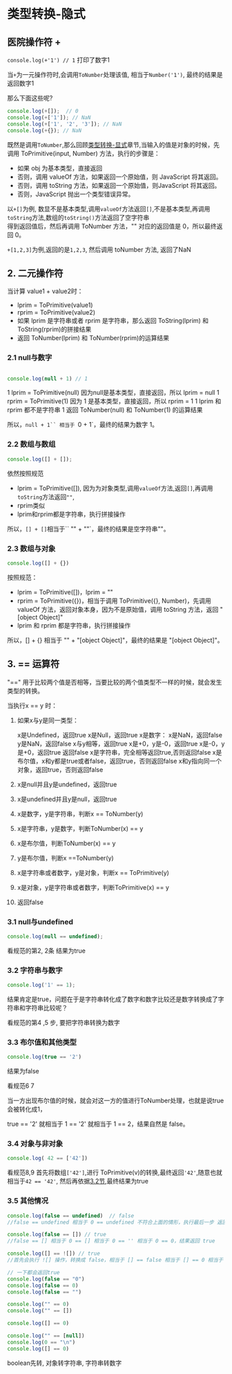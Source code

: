 # 类型转换-隐式


## 医院操作符 + 

`console.log(+'1') // 1` 打印了数字1  

当`+`为一元操作符时,会调用`ToNumber`处理该值, 相当于`Number('1')`, 最终的结果是返回数字1  

那么下面这些呢?

```js
console.log(+[]);  // 0
console.log(+['1']); // NaN
console.log(+['1', '2', '3']); // NaN
console.log(+{}); // NaN
```

既然是调用`ToNumber`,那么回顾[类型转换-显式](./类型转换-显式.md)章节,当输入的值是对象的时候，先调用 ToPrimitive(input,  Number) 方法，执行的步骤是：

- 如果 obj 为基本类型，直接返回
- 否则，调用 valueOf 方法，如果返回一个原始值，则 JavaScript 将其返回。
- 否则，调用 toString 方法，如果返回一个原始值，则JavaScript 将其返回。
- 否则，JavaScript 抛出一个类型错误异常。

以`+[]`为例, 数显不是基本类型,调用`valueOf`方法返回`[]`,不是基本类型,再调用`toString`方法,数组的`toString()`方法返回了空字符串  
得到返回值后，然后再调用 ToNumber 方法，"" 对应的返回值是 0，所以最终返回 0。

`+[1,2,3]`为例,返回的是`1,2,3`, 然后调用 toNumber 方法, 返回了NaN


## 2. 二元操作符

当计算 value1 + value2时：

- lprim = ToPrimitive(value1)
- rprim = ToPrimitive(value2)
- 如果 lprim 是字符串或者 rprim 是字符串，那么返回 ToString(lprim) 和 ToString(rprim)的拼接结果
- 返回 ToNumber(lprim) 和 ToNumber(rprim)的运算结果


### 2.1 null与数字

```js

console.log(null + 1) // 1
```

1 lprim = ToPrimitive(null) 因为null是基本类型，直接返回，所以 lprim = null
1 rprim = ToPrimitive(1) 因为 1 是基本类型，直接返回，所以 rprim = 1
1 lprim 和 rprim 都不是字符串
1 返回 ToNumber(null) 和 ToNumber(1) 的运算结果

所以，`null + 1`` 相当于 `0 + 1`，最终的结果为数字 1。

### 2.2 数组与数组

```js
console.log([] + []); 
```

依然按照规范
- lprim = ToPrimitive([]), 因为为对象类型,调用`valueOf`方法,返回`[]`,再调用`toString`方法返回`""`,
- rprim类似
- lprim和rprim都是字符串，执行拼接操作

所以，`[] + []`相当于`` "" + ""`，最终的结果是空字符串""。

### 2.3 数组与对象

```js
console.log([] + {})
```

按照规范：

- lprim = ToPrimitive([])，lprim = ""
- rprim = ToPrimitive({})，相当于调用 ToPrimitive({}, Number)，先调用 valueOf 方法，返回对象本身，因为不是原始值，调用 toString 方法，返回 "[object Object]"
- lprim 和 rprim 都是字符串，执行拼接操作

所以，[] + {} 相当于 "" + "[object Object]"，最终的结果是 "[object Object]"。


## 3. == 运算符

"==" 用于比较两个值是否相等，当要比较的两个值类型不一样的时候，就会发生类型的转换。

当执行x == y 时：

1. 如果x与y是同一类型：

    x是Undefined，返回true
    x是Null，返回true
    x是数字：
    x是NaN，返回false
    y是NaN，返回false
    x与y相等，返回true
    x是+0，y是-0，返回true
    x是-0，y是+0，返回true
    返回false
    x是字符串，完全相等返回true,否则返回false
    x是布尔值，x和y都是true或者false，返回true，否则返回false
    x和y指向同一个对象，返回true，否则返回false

2. x是null并且y是undefined，返回true

3. x是undefined并且y是null，返回true

4. x是数字，y是字符串，判断x == ToNumber(y)

5. x是字符串，y是数字，判断ToNumber(x) == y

6. x是布尔值，判断ToNumber(x) == y

7. y是布尔值，判断x ==ToNumber(y)

8. x是字符串或者数字，y是对象，判断x == ToPrimitive(y)

9. x是对象，y是字符串或者数字，判断ToPrimitive(x) == y

10. 返回false


### 3.1 null与undefined

```js
console.log(null == undefined);
```

看规范的第2, 2条  结果为true

### 3.2 字符串与数字

```js
console.log('1' == 1);
```
结果肯定是true，问题在于是字符串转化成了数字和数字比较还是数字转换成了字符串和字符串比较呢？

看规范的第4 ,5 步, 要把字符串转换为数字


### 3.3 布尔值和其他类型

```js
console.log(true == '2')
```

结果为false

看规范6 7

当一方出现布尔值的时候，就会对这一方的值进行ToNumber处理，也就是说true会被转化成1，

true == '2' 就相当于 1 == '2' 就相当于 1 == 2，结果自然是 false。

### 3.4 对象与非对象

```js
console.log( 42 == ['42'])
```

看规范8,9
首先将数组`['42']`,进行 ToPrimitive(v)的转换,最终返回`'42'`,随意也就相当于`42 == '42'`, 然后再依据[3.2节](#32-字符串与数字),最终结果为true

### 3.5 其他情况

```js
console.log(false == undefined)  // false
//false == undefined 相当于 0 == undefined 不符合上面的情形，执行最后一步 返回 false

console.log(false == []) // true
//false == [] 相当于 0 == [] 相当于 0 == '' 相当于 0 == 0，结果返回 true

console.log([] == ![]) // true
//首先会执行 ![] 操作，转换成 false，相当于 [] == false 相当于 [] == 0 相当于 '' == 0 相当于 0 == 0，结果返回 true

// 一下都会返回true
console.log(false == "0")
console.log(false == 0)
console.log(false == "")

console.log("" == 0)
console.log("" == [])

console.log([] == 0)

console.log("" == [null])
console.log(0 == "\n")
console.log([] == 0)
```

boolean先转, 对象转字符串, 字符串转数字

